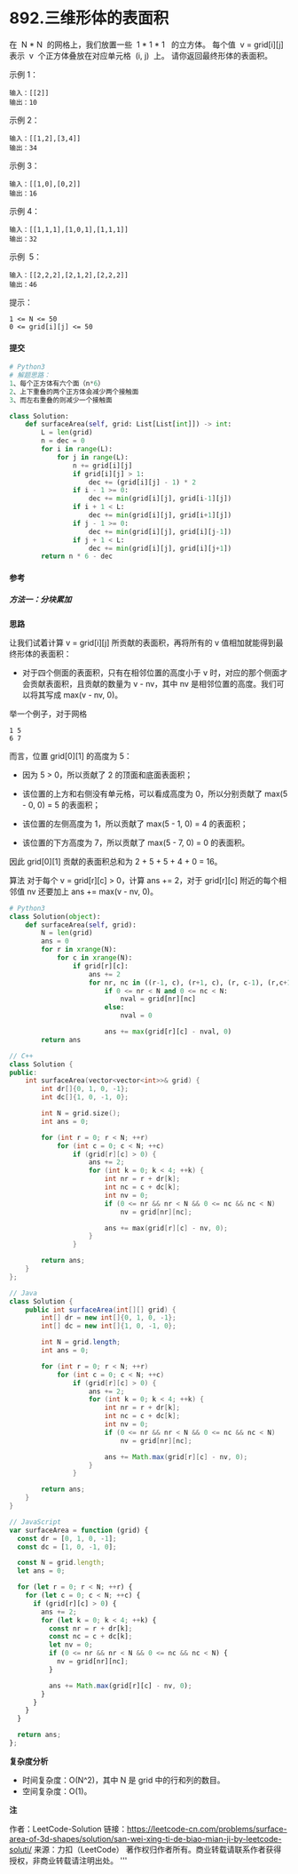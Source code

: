 # 892.三维形体的表面积

在  N * N  的网格上，我们放置一些  1 * 1 \* 1   的立方体。
每个值  v = grid[i][j]  表示  v  个正方体叠放在对应单元格  (i, j)  上。
请你返回最终形体的表面积。

示例 1：

```text
输入：[[2]]
输出：10
```

示例 2：

```text
输入：[[1,2],[3,4]]
输出：34
```

示例 3：

```text
输入：[[1,0],[0,2]]
输出：16
```

示例 4：

```text
输入：[[1,1,1],[1,0,1],[1,1,1]]
输出：32
```

示例  5：

```text
输入：[[2,2,2],[2,1,2],[2,2,2]]
输出：46
```

提示：

```text
1 <= N <= 50
0 <= grid[i][j] <= 50
```

#### 提交

```py
# Python3
# 解题思路：
1、每个正方体有六个面（n*6）
2、上下重叠的两个正方体会减少两个接触面
3、而左右重叠的则减少一个接触面

class Solution:
    def surfaceArea(self, grid: List[List[int]]) -> int:
        L = len(grid)
        n = dec = 0
        for i in range(L):
            for j in range(L):
                n += grid[i][j]
                if grid[i][j] > 1:
                    dec += (grid[i][j] - 1) * 2
                if i - 1 >= 0:
                    dec += min(grid[i][j], grid[i-1][j])
                if i + 1 < L:
                    dec += min(grid[i][j], grid[i+1][j])
                if j - 1 >= 0:
                    dec += min(grid[i][j], grid[i][j-1])
                if j + 1 < L:
                    dec += min(grid[i][j], grid[i][j+1])
        return n * 6 - dec
```

#### 参考

##### 方法一：分块累加

**思路**

让我们试着计算 v = grid[i][j] 所贡献的表面积，再将所有的 v 值相加就能得到最终形体的表面积：

- 对于四个侧面的表面积，只有在相邻位置的高度小于 v 时，对应的那个侧面才会贡献表面积，且贡献的数量为 v - nv，其中 nv 是相邻位置的高度。我们可以将其写成 max(v - nv, 0)。

举一个例子，对于网格

```text
1 5
6 7
```

而言，位置 grid[0][1] 的高度为 5：

- 因为 5 > 0，所以贡献了 2 的顶面和底面表面积；

- 该位置的上方和右侧没有单元格，可以看成高度为 0，所以分别贡献了 max(5 - 0, 0) = 5 的表面积；

- 该位置的左侧高度为 1，所以贡献了 max(5 - 1, 0) = 4 的表面积；

- 该位置的下方高度为 7，所以贡献了 max(5 - 7, 0) = 0 的表面积。

因此 grid[0][1] 贡献的表面积总和为 2 + 5 + 5 + 4 + 0 = 16。

算法
对于每个 v = grid[r][c] > 0，计算 ans += 2，对于 grid[r][c] 附近的每个相邻值 nv 还要加上 ans += max(v - nv, 0)。

```py
# Python3
class Solution(object):
    def surfaceArea(self, grid):
        N = len(grid)
        ans = 0
        for r in xrange(N):
            for c in xrange(N):
                if grid[r][c]:
                    ans += 2
                    for nr, nc in ((r-1, c), (r+1, c), (r, c-1), (r,c+1)):
                        if 0 <= nr < N and 0 <= nc < N:
                            nval = grid[nr][nc]
                        else:
                            nval = 0

                        ans += max(grid[r][c] - nval, 0)
        return ans
```

```c++
// C++
class Solution {
public:
    int surfaceArea(vector<vector<int>>& grid) {
        int dr[]{0, 1, 0, -1};
        int dc[]{1, 0, -1, 0};

        int N = grid.size();
        int ans = 0;

        for (int r = 0; r < N; ++r)
            for (int c = 0; c < N; ++c)
                if (grid[r][c] > 0) {
                    ans += 2;
                    for (int k = 0; k < 4; ++k) {
                        int nr = r + dr[k];
                        int nc = c + dc[k];
                        int nv = 0;
                        if (0 <= nr && nr < N && 0 <= nc && nc < N)
                            nv = grid[nr][nc];

                        ans += max(grid[r][c] - nv, 0);
                    }
                }

        return ans;
    }
};
```

```java
// Java
class Solution {
    public int surfaceArea(int[][] grid) {
        int[] dr = new int[]{0, 1, 0, -1};
        int[] dc = new int[]{1, 0, -1, 0};

        int N = grid.length;
        int ans = 0;

        for (int r = 0; r < N; ++r)
            for (int c = 0; c < N; ++c)
                if (grid[r][c] > 0) {
                    ans += 2;
                    for (int k = 0; k < 4; ++k) {
                        int nr = r + dr[k];
                        int nc = c + dc[k];
                        int nv = 0;
                        if (0 <= nr && nr < N && 0 <= nc && nc < N)
                            nv = grid[nr][nc];

                        ans += Math.max(grid[r][c] - nv, 0);
                    }
                }

        return ans;
    }
}
```

```js
// JavaScript
var surfaceArea = function (grid) {
  const dr = [0, 1, 0, -1];
  const dc = [1, 0, -1, 0];

  const N = grid.length;
  let ans = 0;

  for (let r = 0; r < N; ++r) {
    for (let c = 0; c < N; ++c) {
      if (grid[r][c] > 0) {
        ans += 2;
        for (let k = 0; k < 4; ++k) {
          const nr = r + dr[k];
          const nc = c + dc[k];
          let nv = 0;
          if (0 <= nr && nr < N && 0 <= nc && nc < N) {
            nv = grid[nr][nc];
          }

          ans += Math.max(grid[r][c] - nv, 0);
        }
      }
    }
  }

  return ans;
};
```

**复杂度分析**

- 时间复杂度：O(N^2)，其中 N 是 grid 中的行和列的数目。
- 空间复杂度：O(1)。

**注**

作者：LeetCode-Solution
链接：https://leetcode-cn.com/problems/surface-area-of-3d-shapes/solution/san-wei-xing-ti-de-biao-mian-ji-by-leetcode-soluti/
来源：力扣（LeetCode）
著作权归作者所有。商业转载请联系作者获得授权，非商业转载请注明出处。
'''
